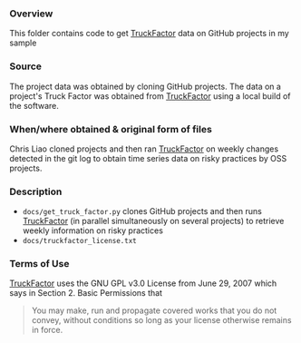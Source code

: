 ### Overview
This folder contains code to get [TruckFactor](https://github.com/HelgeCPH/truckfactor) data on GitHub projects in my sample

### Source
The project data was obtained by cloning GitHub projects. The data on a project's Truck Factor was obtained from [TruckFactor](https://github.com/HelgeCPH/truckfactor) using a local build of the software. 

### When/where obtained & original form of files
Chris Liao cloned projects and then ran [TruckFactor](https://github.com/HelgeCPH/truckfactor) on weekly changes detected in the git log to obtain time series data on risky practices by OSS projects. 

### Description
- `docs/get_truck_factor.py` clones GitHub projects and then runs [TruckFactor](https://github.com/HelgeCPH/truckfactor) (in parallel simultaneously on several projects) to retrieve weekly information on risky practices
- `docs/truckfactor_license.txt`

### Terms of Use
[TruckFactor](https://github.com/HelgeCPH/truckfactor) uses the GNU GPL v3.0 License from June 29, 2007 which says in Section 2. Basic Permissions that

>  You may make, run and propagate covered works that you do not
convey, without conditions so long as your license otherwise remains
in force.  